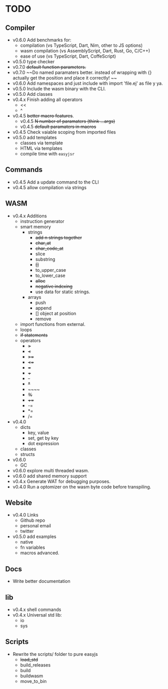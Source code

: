 # TODO

## Compiler
- v0.6.0 Add benchmarks for:
  - compilation (vs TypeScript, Dart, Nim, other to JS options)
  - wasm compilation (vs AssemblyScript, Dart, Rust, Go, C/C++)
  - ease of use (vs TypeScript, Dart, CoffeScript)
- v0.5.0 type checker
- v0.7.0 ~~default function parameters.~~
- v0.7.0 ~~Do named paramaters better. instead of wrapping with {} actually get the position and place it correctly! ~~
- v0.6.0 Add namespaces and just include with import 'file.ej' as file y ya.
- v0.5.0 Include the wasm binary with the CLI.
- v0.5.0 Add classes
- v0.4.x Finish adding all operators
  - <<
  - ^ 
- v0.4.5 ~~better macro features~~.
  - v0.4.5 ~~N number of paramaters (think ...args)~~
  - v0.4.5 ~~default paramaters in macros~~
- v0.4.5 Check vaiable scoping from imported files
- v0.5.0 add templates
  - classes via template
  - HTML via templates
  - compile time with `easyjsr`


## Commands
- v0.4.5 Add a update command to the CLI
- v0.4.5 allow compilation via strings

## WASM
- v0.4.x Additions
  - instruction generator
  - smart memory
    - strings
      - ~~add n strings together~~
      - ~~char_at~~
      - ~~char_code_at~~
      - slice
      - substring
      - ~~[]~~
      - to_upper_case
      - to_lower_case
      - ~~alloc~~
      - ~~negative indexing~~
      - use data for static strings.
    - arrays
      - push
      - append
      - [] object at position
      - remove
  - import functions from external.
  - loops
  - ~~if statements~~
  - operators
    - ~~>~~
    - ~~<~~
    - ~~>=~~
    - ~~<=~~
    - ~~=~~
    - ~~+~~
    - ~~-~~
    - ~~*~~
    - ~~\~~
    - ~~%~~
    - ~~+=~~
    - -=
    - *=
    - /=
- v0.4.0
  - dicts
    - key, value
    - set, get by key
    - dot expression
  - classes
  - structs
- v0.6.0 
  - GC
- v0.6.0 explore multi threaded wasm.
- v0.6.0 add shared memory support
- v0.4.x Generate WAT for debugging purposes.
- v0.4.0 Run a optomizer on the wasm byte code before transpiling.

## Website
- v0.4.0 Links
  - Github repo
  - personal email
  - twitter
- v0.5.0 add examples 
  - native
  - fn variables
  - macros advanced.

## Docs
- Write better documentation

## lib
- v0.4.x shell commands
- v0.4.x Universal std lib:
  - io
  - sys

## Scripts
- Rewrite the scripts/ folder to pure easyjs
  - ~~load_std~~
  - build_releases
  - build
  - buildwasm
  - move_to_bin